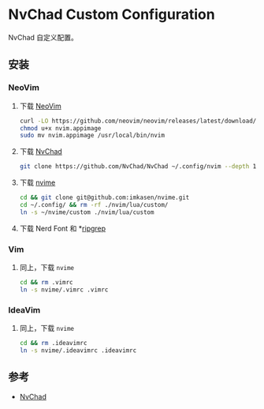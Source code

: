 # NvChad Custom Configuration

NvChad 自定义配置。

## 安装

### NeoVim

1. 下载 [NeoVim](https://github.com/neovim/neovim)

   ``` Bash
   curl -LO https://github.com/neovim/neovim/releases/latest/download/nvim.appimage
   chmod u+x nvim.appimage
   sudo mv nvim.appimage /usr/local/bin/nvim
   ```

2. 下载 [NvChad](https://github.com/NvChad/NvChad)

   ``` Bash
   git clone https://github.com/NvChad/NvChad ~/.config/nvim --depth 1
   ```

3. 下载 [nvime](https://github.com/imkasen/nvime)

   ``` Bash
   cd && git clone git@github.com:imkasen/nvime.git
   cd ~/.config/ && rm -rf ./nvim/lua/custom/
   ln -s ~/nvime/custom ./nvim/lua/custom
   ```

4. 下载 Nerd Font 和 *[ripgrep](https://github.com/BurntSushi/ripgrep)

### Vim

1. 同上，下载 `nvime`

   ``` Bash
   cd && rm .vimrc
   ln -s nvime/.vimrc .vimrc
   ```

### IdeaVim

1. 同上，下载 `nvime`

   ``` Bash
   cd && rm .ideavimrc
   ln -s nvime/.ideavimrc .ideavimrc
   ```

## 参考

* [NvChad](https://github.com/NvChad/NvChad)
